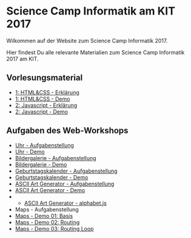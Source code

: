 # Science Camp Informatik am KIT 2017

Wilkommen auf der Website zum Science Camp Informatik 2017.

Hier findest Du alle relevante Materialien zum Science Camp Informatik 2017 am KIT.

## Vorlesungsmaterial

* [1: HTML&CSS - Erklärung](https://sciencecampinformatik.github.io/2017/assets/demo/tag1)
* [1: HTML&CSS - Demo](https://sciencecampinformatik.github.io/2017/assets/docs/tag1/erklaerung.pdf)
* [2: Javascript - Erklärung](https://sciencecampinformatik.github.io/2017/assets/demo/tag2)
* [2: Javascript - Demo](https://sciencecampinformatik.github.io/2017/assets/docs/tag2/tag2.pdf)

## Aufgaben des Web-Workshops

* [Uhr - Aufgabenstellung](https://sciencecampinformatik.github.io/2017/assets/docs/aufgaben/uhr.pdf)
* [Uhr - Demo](https://sciencecampinformatik.github.io/2017/assets/demo/uhr/uhr.html)
* [Bildergalerie - Aufgabenstellung](https://sciencecampinformatik.github.io/2017/assets/docs/aufgaben/bildergalerie.pdf)
* [Bildergalerie - Demo](https://sciencecampinformatik.github.io/2017/assets/demo/bildergalerie/bildergalerie.html)
* [Geburtstagskalender - Aufgabenstellung](https://sciencecampinformatik.github.io/2017/assets/docs/aufgaben/geburtstags.pdf)
* [Geburtstagskalender - Demo](https://sciencecampinformatik.github.io/2017/assets/demo/geburtstagskalender/geburtstag.html)
* [ASCII Art Generator - Aufgabenstellung](https://sciencecampinformatik.github.io/2017/assets/docs/aufgaben/ascii.pdf)
* [ASCII Art Generator - Demo](https://sciencecampinformatik.github.io/2017/assets/demo/ascii)
* * [ASCII Art Generator - alphabet.js](https://sciencecampinformatik.github.io/2017/assets/demo/ascii/alphabet.js)
* Maps - Aufgabenstellung
* [Maps - Demo 01: Basis](https://sciencecampinformatik.github.io/2017/assets/demo/map/01_base/map.html)
* [Maps - Demo 02: Routing](https://sciencecampinformatik.github.io/2017/assets/demo/map/02_routing/map.html)
* [Maps - Demo 03: Routing Loop](https://sciencecampinformatik.github.io/2017/assets/demo/map/03_routing_loop/map.html)
